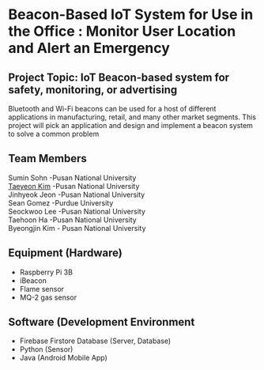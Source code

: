 # Beacon-Based IoT System for Use in the Office : Monitor User Location and Alert an Emergency


## Project Topic: IoT Beacon-based system for safety, monitoring, or advertising
Bluetooth and Wi-Fi beacons can be used for a host of different applications in manufacturing, retail, and many other market segments. This project will pick an application and design and implement a beacon system to solve a common problem

## Team Members
Sumin Sohn -Pusan National University  
[Taeyeon Kim](https://github.com/kimty103) -Pusan National University  
Jinhyeok Jeon -Pusan National University  
Sean Gomez -Purdue University  
Seockwoo Lee -Pusan National University  
Taehoon Ha -Pusan National University  
Byeongjin Kim - Pusan National University  

## Equipment (Hardware)
- Raspberry Pi 3B
- iBeacon
- Flame sensor
- MQ-2 gas sensor

[](https://user-images.githubusercontent.com/80534651/130169277-9f46ea48-cf96-4196-932a-31eb9599b0d6.jpg)


## Software (Development Environment
- Firebase Firstore Database (Server, Database)
- Python (Sensor)
- Java (Android Mobile App)
